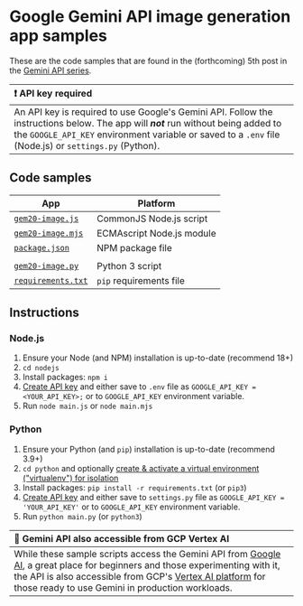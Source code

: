 # Google Gemini API image generation app samples

These are the code samples that are found in the (forthcoming) 5th post in the [Gemini API series](https://dev.to/wescpy/series/27183).

| :exclamation: API key required |
|:---------------------------|
| An API key is required to use Google's Gemini API. Follow the instructions below. The app will ***not*** run without being added to the `GOOGLE_API_KEY` environment variable or saved to a `.env` file (Node.js) or `settings.py` (Python). |


## Code samples
App | Platform
--- | ---
[`gem20-image.js`](/gemini/images/gem20-image.js) | CommonJS Node.js script
[`gem20-image.mjs`](/gemini/images/gem20-image.mjs) | ECMAscript Node.js module
[`package.json`](/gemini/images/package.json) | NPM package file
 | |
[`gem20-image.py`](/gemini/images/gem20-image.py) | Python 3 script
[`requirements.txt`](/gemini/images/requirements.txt) | `pip` requirements file


## Instructions

### Node.js

1. Ensure your Node (and NPM) installation is up-to-date (recommend 18+)
1. `cd nodejs`
1. Install packages: `npm i`
1. [Create API key](https://makersuite.google.com/app/apikey) and either save to `.env` file as `GOOGLE_API_KEY = <YOUR_API_KEY>;` or to `GOOGLE_API_KEY` environment variable.
1. Run `node main.js` or `node main.mjs`

### Python

1. Ensure your Python (and `pip`) installation is up-to-date (recommend 3.9+)
1. `cd python` and optionally [create & activate a virtual environment ("virtualenv") for isolation](https://packaging.python.org/en/latest/guides/installing-using-pip-and-virtual-environments/#create-and-use-virtual-environments)
1. Install packages: `pip install -r requirements.txt` (or `pip3`)
1. [Create API key](https://makersuite.google.com/app/apikey) and either save to `settings.py` file as `GOOGLE_API_KEY = 'YOUR_API_KEY'` or to `GOOGLE_API_KEY` environment variable.
1. Run `python main.py` (or `python3`)

| :memo: Gemini API also accessible from GCP Vertex AI |
|:---------------------------|
| While these sample scripts access the Gemini API from [Google AI](https://ai.google.dev), a great place for beginners and those experimenting with it, the API is also accessible from GCP's [Vertex AI platform](https://cloud.google.com/vertex-ai) for those ready to use Gemini in production workloads.
